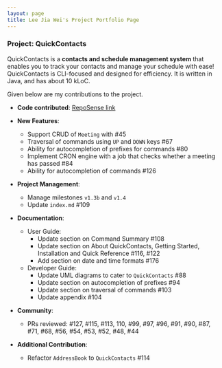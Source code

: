```yaml
---
layout: page
title: Lee Jia Wei's Project Portfolio Page
---
```


### Project: QuickContacts

QuickContacts is a **contacts and schedule management system** that enables you to track your contacts and manage your
schedule with ease! QuickContacts is CLI-focused and designed for efficiency. It is written in Java, and has about 10
kLoC.

Given below are my contributions to the project.

* **Code contributed**: [RepoSense link](https://nus-cs2103-ay2223s2.github.io/tp-dashboard/?search=beebeeoii&sort=groupTitle&sortWithin=title&timeframe=commit&mergegroup=&groupSelect=groupByRepos&breakdown=true&checkedFileTypes=docs~functional-code~test-code~other&since=2023-02-17&tabOpen=true&tabType=zoom&zFR=false&zA=Beebeeoii&zR=AY2223S2-CS2103T-T11-2%2Ftp%5Bmaster%5D&zACS=329.85&zS=2023-02-17&zFS=beebeeoii&zU=2023-04-04&zMG=false&zFTF=commit&zFGS=groupByRepos)

* **New Features**:
  * Support CRUD of `Meeting` with #45
  * Traversal of commands using `UP` and `DOWN` keys #67
  * Ability for autocompletion of prefixes for commands #80
  * Implement CRON engine with a job that checks whether a meeting has passed #84
  * Ability for autocompletion of commands #126

* **Project Management**:
  * Manage milestones `v1.3b` and `v1.4`
  * Update `index.md` #109

* **Documentation**:
  * User Guide:
    * Update section on Command Summary #108
    * Update section on About QuickContacts, Getting Started, Installation and Quick Reference #116, #122
    * Add section on date and time formats #176
  * Developer Guide:
    * Update UML diagrams to cater to `QuickContacts` #88
    * Update section on autocompletion of prefixes #94
    * Update section on traversal of commands #103
    * Update appendix #104

* **Community**:
  * PRs reviewed: #127, #115, #113, 110, #99, #97, #96, #91, #90, #87, #71, #68, #56, #54, #53, #52, #48, #44

* **Additional Contribution**:
  * Refactor `AddressBook` to `QuickContacts` #114

